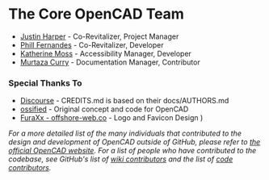 # The Core OpenCAD Team

* [Justin Harper](//github.com/itsageekthing) - Co-Revitalizer, Project Manager
* [Phill Fernandes](//github.com/phillf) - Co-Revitalizer, Developer
* [Katherine Moss](//github.com/cambridgeport90) - Accessibility Manager, Developer
* [Murtaza Curry](//github.com/murfasa) - Documentation Manager, Contributor

### Special Thanks To

* [Discourse](//github.com/discourse) - CREDITS.md is based on their docs/AUTHORS.md
* [ossified](https://github.com/ossified) - Original concept and code for OpenCAD
* [FuraXx - offshore-web.co](https://offshore-web.co) - Logo and Favicon Design
)

*For a more detailed list of the many individuals that contributed to the design and development of OpenCAD outside of GitHub, please refer to [the official OpenCAD website](https://www.opencad.io).*
*For a list of people who have contributed to the codebase, see GitHub's list of [wiki contributors](https://github.com/StormlightTech/openCAD-wiki/contributors) and the list of [code contributors](https://github.com/StormlightTech/openCAD-php/contributors).*
